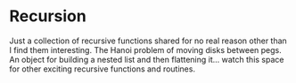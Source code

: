 # Recursion
Just a collection of recursive functions shared for no real reason
other than I find them interesting. The Hanoi problem of 
moving disks between pegs. An object for building a nested list
and then flattening it... watch this space for other exciting
recursive functions and routines.
